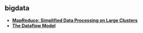 ## bigdata

- **[MapReduce: Simplified Data Processing on Large Clusters][mapreduce]**
- **[The Dataflow Model][dataflow-model]**

[dataflow-model]: dataflow-model.md
[mapreduce]: mapreduce.md